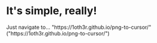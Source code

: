 <h1>It's simple, really!</h1>
<p>Just navigate to... "https://1oth3r.github.io/png-to-cursor/"("https://1oth3r.github.io/png-to-cursor/")</p>

